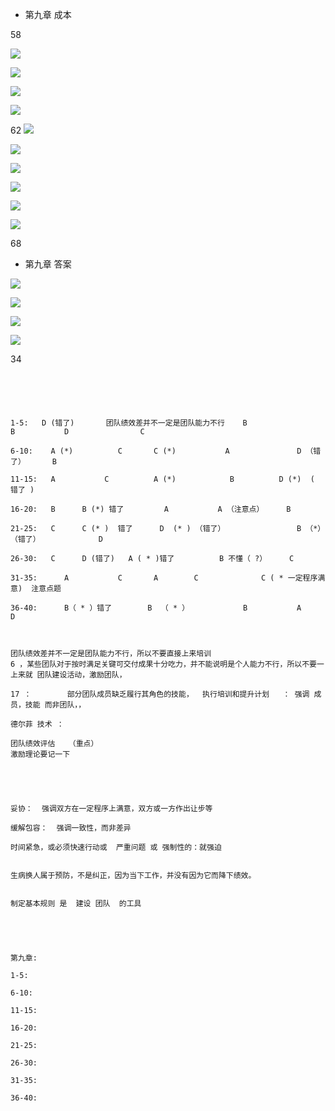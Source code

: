 * 第九章  成本



58

![](http://p1.bpimg.com/567571/431c375a4f97952e.jpg)


![](http://p1.bpimg.com/567571/943bdf7ac68ae33c.jpg)


![](http://p1.bqimg.com/567571/8fa8a203f4cfeb1b.jpg)


![](http://p1.bqimg.com/567571/c2d1e4ea8cdd74f8.jpg)


62
![](http://p1.bpimg.com/567571/680a37891fc9f2ac.jpg)


![](http://p1.bpimg.com/567571/4665931e19656c3a.jpg)


![](http://p1.bqimg.com/567571/b16007b4c13787be.jpg)

![](http://p1.bpimg.com/567571/0d22bd183c21e320.jpg)


![](http://p1.bqimg.com/567571/445c7c8d07df6c46.jpg)


![](http://p1.bpimg.com/567571/dadd75f2f97f4747.jpg)

68





* 第九章    答案

![](http://p1.bqimg.com/567571/95a3fd0daca64a29.jpg)


![](http://i1.piimg.com/567571/e24a53eeb83f1825.jpg)


![](http://p1.bqimg.com/567571/411b605eed86ba10.jpg)


![](http://i1.piimg.com/567571/2f3b36412b4e50ed.jpg)




34




```





1-5:   D (错了)		团队绩效差并不一定是团队能力不行	B 									B   		D     		     C

6-10:    A (*)			C 		C (*)			A    			D （错了）		B

11-15:   A		     C			A (*)   	     B     		D (*)  ( 错了 )

16-20:   B		B (*) 错了 		 A 			 A （注意点） 	 B

21-25:   C 		C (* )  错了		D  (* ) （错了）	 			B （*）（错了）			  D

26-30:   C		D (错了)	 A ( * )错了			B 不懂（ ?）	 C

31-35:  	A 			C		A 		 C 				C ( * 一定程序满意)  注意点题 

36-40:  	B（ * ）错了 		B  （ * ）			B 			A  								 D



团队绩效差并不一定是团队能力不行，所以不要直接上来培训
6 ，某些团队对于按时满足关键可交付成果十分吃力，并不能说明是个人能力不行，所以不要一上来就 团队建设活动，激励团队，

17 ：		部分团队成员缺乏履行其角色的技能，  执行培训和提升计划   ： 强调 成员，技能 而非团队，，

德尔菲 技术 ：

团队绩效评估   （重点）
激励理论要记一下





妥协：  强调双方在一定程序上满意，双方或一方作出让步等 

缓解包容：  强调一致性，而非差异

时间紧急，或必须快速行动或  严重问题 或 强制性的：就强迫  


生病换人属于预防，不是纠正，因为当下工作，并没有因为它而降下绩效。


制定基本规则 是  建设 团队  的工具  





第九章:

1-5:  		

6-10:   	

11-15:  	

16-20:  	 

21-25:  	

26-30:  	

31-35: 	
	
36-40: 	




```

